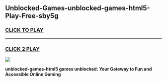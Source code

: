 
## Unblocked-Games-unblocked-games-html5-Play-Free-sby5g
<h3>
<a href="https://premium76.site?title=unblocked-games-html5&ref=20A">CLICK TO PLAY</a></h3>
<hr>

<h3>
<a href="https://premium76.site?title=unblocked-games-html5&ref=20A">CLICK 2 PLAY</a>
  
</h3>

<a href="https://premium76.site?title=unblocked-games-html5&ref=20A"><img src="https://clearcache.store/games.png"></a>


**unblocked-games-html5 games unblocked: Your Gateway to Fun and Accessible Online Gaming**
